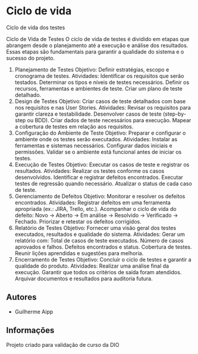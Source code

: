 # Ciclo de vida 
Ciclo de vida dos testes

Ciclo de Vida de Testes
O ciclo de vida de testes é dividido em etapas que abrangem desde o planejamento até a execução e análise dos resultados. Essas etapas são fundamentais para garantir a qualidade do sistema e o sucesso do projeto.

1. Planejamento de Testes
Objetivo: Definir estratégias, escopo e cronograma de testes.
Atividades:
Identificar os requisitos que serão testados.
Determinar os tipos e níveis de testes necessários.
Definir os recursos, ferramentas e ambientes de teste.
Criar um plano de teste detalhado.
2. Design de Testes
Objetivo: Criar casos de teste detalhados com base nos requisitos e nas User Stories.
Atividades:
Revisar os requisitos para garantir clareza e testabilidade.
Desenvolver casos de teste (step-by-step ou BDD).
Criar dados de teste necessários para execução.
Mapear a cobertura de testes em relação aos requisitos.
3. Configuração do Ambiente de Teste
Objetivo: Preparar e configurar o ambiente onde os testes serão executados.
Atividades:
Instalar as ferramentas e sistemas necessários.
Configurar dados iniciais e permissões.
Validar se o ambiente está funcional antes de iniciar os testes.
4. Execução de Testes
Objetivo: Executar os casos de teste e registrar os resultados.
Atividades:
Realizar os testes conforme os casos desenvolvidos.
Identificar e registrar defeitos encontrados.
Executar testes de regressão quando necessário.
Atualizar o status de cada caso de teste.
5. Gerenciamento de Defeitos
Objetivo: Monitorar e resolver os defeitos encontrados.
Atividades:
Registrar defeitos em uma ferramenta apropriada (ex.: JIRA, Trello, etc.).
Acompanhar o ciclo de vida do defeito: Novo → Aberto → Em análise → Resolvido → Verificado → Fechado.
Priorizar e retestar os defeitos corrigidos.
6. Relatório de Testes
Objetivo: Fornecer uma visão geral dos testes executados, resultados e qualidade do sistema.
Atividades:
Gerar um relatório com:
Total de casos de teste executados.
Número de casos aprovados e falhos.
Defeitos encontrados e status.
Cobertura de testes.
Reunir lições aprendidas e sugestões para melhoria.
7. Encerramento de Testes
Objetivo: Concluir o ciclo de testes e garantir a qualidade do produto.
Atividades:
Realizar uma análise final da execução.
Garantir que todos os critérios de saída foram atendidos.
Arquivar documentos e resultados para auditoria futura.



## Autores

- Guilherme Aipp


## Informações

Projeto criado para validação de curso da DIO
